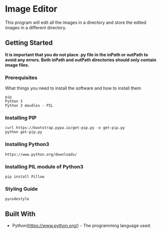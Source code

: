 # Image Editor
This program will edit all the images in a directory and store the edited images in a different directory.

## Getting Started
**It is important that you do not place .py file in the inPath or outPath to avoid any errors. Both inPath and outPath directories should only contain image files.**

### Prerequisites
What things you need to install the software and how to install them
```
pip
Python 3
Python 3 moudles - PIL
```
### Installing PIP
```
curl https://bootstrap.pypa.io/get-pip.py -o get-pip.py
python get-pip.py
```
### Installing Python3
```
https://www.python.org/downloads/
```
### Installing PIL module of Python3
```
pip install Pillow
```

### Styling Guide
```
pycodestyle 
```

## Built With
* Python(https://www.python.org/) - The programming language used.
